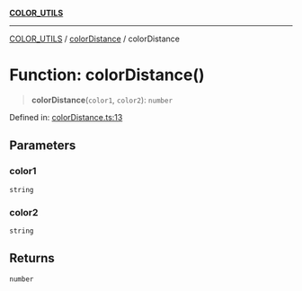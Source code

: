 [**COLOR_UTILS**](../../README.md)

***

[COLOR_UTILS](../../README.md) / [colorDistance](../README.md) / colorDistance

# Function: colorDistance()

> **colorDistance**(`color1`, `color2`): `number`

Defined in: [colorDistance.ts:13](https://github.com/dailker/everyutil/blob/e265d7544f4e799da268d038a0a464c889a18367/src/color/colorDistance.ts#L13)

## Parameters

### color1

`string`

### color2

`string`

## Returns

`number`
